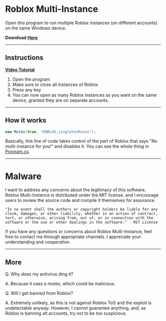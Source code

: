 # Roblox Multi-Instance
Open this program to run multiple Roblox instances (on different accounts) on the same Windows device.


**Download** [**Here**](https://github.com/MiningTcup/Roblox-Multi-Instance/releases/tag/v1.0)

***

Instructions
---
[**Video Tutorial**](https://youtu.be/052rSExTrZY)
1. Open the program
2. Make sure to close all instances of Roblox
3. Press any key
4. You can now open as many Roblox instances as you want on the same device, granted they are on separate accounts.

***

How it works
---
```c#
new Mutex(true, "ROBLOX_singletonMutex");
```
Basically, this line of code takes control of the part of Roblox that says "No multi-instance for you!" and disables it.
You can see the whole thing in [Program.cs](https://github.com/MiningTcup/Roblox-Multi-Instance/blob/main/Program.cs).

***
# Malware

I want to address any concerns about the legitimacy of this software. Roblox Multi-Instance is distributed under the MIT license, and I encourage users to review the source code and compile it themselves for assurance.

    "In no event shall the authors or copyright holders be liable for any claim, damages, or other liability, whether in an action of contract, tort, or otherwise, arising from, out of, or in connection with the software or the use or other dealings in the software." - MIT License

If you have any questions or concerns about Roblox Multi-Instance, feel free to contact me through appropriate channels. I appreciate your understanding and cooperation.
***
More
---
Q. Why does my antivirus ding it?


A. Because it uses a mutex, which could be malicious.


Q. Will I get banned from Roblox?


A. Extremely unlikely, as this is not against Roblox ToS and the exploit is undetectable anyway. However, I cannot guarantee anything, and, as Roblox is banning alt accounts, try not to be too suspicious.
